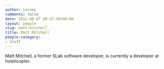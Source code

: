 ```yaml
---
author: jeremy
comments: false
date: 2012-08-07 09:47:50+00:00
layout: people
slug: matt-mitchell
title: Matt Mitchell
people-category:
- Staff
---
```


Matt Mitchell, a former SLab software developer, is currently a developer at hotelicopter.
